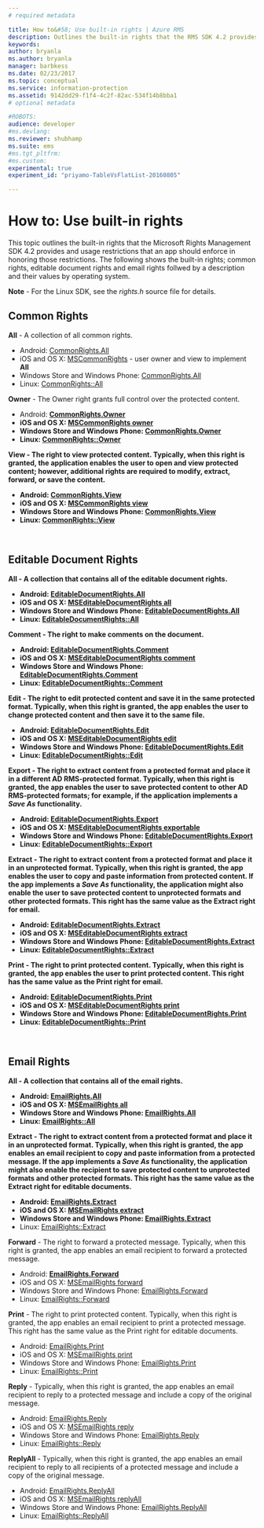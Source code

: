 ```yaml
---
# required metadata

title: How to&#58; Use built-in rights | Azure RMS
description: Outlines the built-in rights that the RMS SDK 4.2 provides and usage restrictions that an app should enforce in honoring those restrictions.
keywords:
author: bryanla
ms.author: bryanla
manager: barbkess
ms.date: 02/23/2017
ms.topic: conceptual
ms.service: information-protection
ms.assetid: 9142dd29-f1f4-4c2f-82ac-534f14b8bba1
# optional metadata

#ROBOTS:
audience: developer
#ms.devlang:
ms.reviewer: shubhamp
ms.suite: ems
#ms.tgt_pltfrm:
#ms.custom:
experimental: true
experiment_id: "priyamo-TableVsFlatList-20160805"

---
```


# How to: Use built-in rights

This topic outlines the built-in rights that the Microsoft Rights Management SDK 4.2 provides and usage restrictions that an app should enforce in honoring those restrictions. The following shows the built-in rights; common rights, editable document rights and email rights follwed by a description and their values by operating system.

**Note** - For the Linux SDK, see the *rights.h* source file for details.

## Common Rights

**All** - A collection of all common rights.
- Android: [CommonRights.All](https://msdn.microsoft.com/library/dn758258.aspx)
- iOS and OS X: [MSCommonRights](https://msdn.microsoft.com/library/dn758314.aspx) - user owner and view to implement **All**
- Windows Store and Windows Phone: [CommonRights.All</strong>](https://msdn.microsoft.com/library/microsoft.rightsmanagement.commonrights.all.aspx)
- Linux: [CommonRights::All](https://azuread.github.io/rms-sdk-for-cpp/classrmscore_1_1modernapi_1_1CommonRights.html)

**Owner** - The Owner right grants full control over the protected content.
- Android: [<strong>CommonRights.Owner](https://msdn.microsoft.com/library/dn758258.aspx)
- iOS and OS X: [MSCommonRights owner](https://msdn.microsoft.com/library/dn758314.aspx)
- Windows Store and Windows Phone: [CommonRights.Owner](https://msdn.microsoft.com/library/microsoft.rightsmanagement.commonrights.owner.aspx)
- Linux: [CommonRights::Owner](https://azuread.github.io/rms-sdk-for-cpp/classrmscore_1_1modernapi_1_1CommonRights.html)

**View** - The right to view protected content. Typically, when this right is granted, the application enables the user to open and view protected content; however, additional rights are required to modify, extract, forward, or save the content.

- Android: [CommonRights.View](https://msdn.microsoft.com/library/dn758258.aspx)
- iOS and OS X: [MSCommonRights view](https://msdn.microsoft.com/library/dn758314.aspx)
- Windows Store and Windows Phone: [CommonRights.View](https://msdn.microsoft.com/library/microsoft.rightsmanagement.commonrights.view.aspx)
- Linux: [CommonRights::View](https://azuread.github.io/rms-sdk-for-cpp/classrmscore_1_1modernapi_1_1CommonRights.html)</li>

 

## Editable Document Rights
**All** - A collection that contains all of the editable document rights.
- Android: [EditableDocumentRights.All](https://msdn.microsoft.com/library/dn758284.aspx)
- iOS and OS X: [MSEditableDocumentRights all](https://msdn.microsoft.com/library/dn758318.aspx)
- Windows Store and Windows Phone: [EditableDocumentRights.All](https://msdn.microsoft.com/library/microsoft.rightsmanagement.editabledocumentrights.all.aspx)
- Linux: [EditableDocumentRights::All](https://azuread.github.io/rms-sdk-for-cpp/classrmscore_1_1modernapi_1_1EditableDocumentRights.html)

**Comment** - The right to make comments on the document.
- Android: [EditableDocumentRights.Comment](https://msdn.microsoft.com/library/dn758284.aspx)
- iOS and OS X: [MSEditableDocumentRights comment](https://msdn.microsoft.com/library/dn758318.aspx)
- Windows Store and Windows Phone: [EditableDocumentRights.Comment](https://msdn.microsoft.com/library/microsoft.rightsmanagement.editabledocumentrights.comment.aspx)
- Linux: [EditableDocumentRights::Comment](https://azuread.github.io/rms-sdk-for-cpp/classrmscore_1_1modernapi_1_1EditableDocumentRights.html)

**Edit** - The right to edit protected content and save it in the same protected format. Typically, when this right is granted, the app enables the user to change protected content and then save it to the same file.
- Android: [EditableDocumentRights.Edit](https://msdn.microsoft.com/library/dn758284.aspx)
- iOS and OS X: [MSEditableDocumentRights edit](https://msdn.microsoft.com/library/dn758318.aspx)
- Windows Store and Windows Phone: [EditableDocumentRights.Edit](https://msdn.microsoft.com/library/microsoft.rightsmanagement.editabledocumentrights.edit.aspx)
- Linux: [EditableDocumentRights::Edit](https://azuread.github.io/rms-sdk-for-cpp/classrmscore_1_1modernapi_1_1EditableDocumentRights.html)

**Export** - The right to extract content from a protected format and place it in a different AD RMS-protected format. Typically, when this right is granted, the app enables the user to save protected content to other AD RMS-protected formats; for example, if the application implements a *Save As* functionality.

- Android: [EditableDocumentRights.Export](https://msdn.microsoft.com/library/dn758284.aspx)
- iOS and OS X: [MSEditableDocumentRights exportable](https://msdn.microsoft.com/library/dn758318.aspx)
- Windows Store and Windows Phone: [EditableDocumentRights.Export](https://msdn.microsoft.com/library/microsoft.rightsmanagement.editabledocumentrights.export.aspx)
- Linux: [EditableDocumentRights::Export](https://azuread.github.io/rms-sdk-for-cpp/classrmscore_1_1modernapi_1_1EditableDocumentRights.html)

**Extract** - The right to extract content from a protected format and place it in an unprotected format. Typically, when this right is granted, the app enables the user to copy and paste information from protected content. If the app implements a <em>Save As</em> functionality, the application might also enable the user to save protected content to unprotected formats and other protected formats. This right has the same value as the Extract right for email.

- Android: [EditableDocumentRights.Extract](https://msdn.microsoft.com/library/dn758284.aspx)
- iOS and OS X: [MSEditableDocumentRights extract](https://msdn.microsoft.com/library/dn758318.aspx)
- Windows Store and Windows Phone: [EditableDocumentRights.Extract](https://msdn.microsoft.com/library/microsoft.rightsmanagement.editabledocumentrights.extract.aspx)
- Linux: [EditableDocumentRights::Extract](https://azuread.github.io/rms-sdk-for-cpp/classrmscore_1_1modernapi_1_1EditableDocumentRights.html)

**Print** - The right to print protected content. Typically, when this right is granted, the app enables the user to print protected content. This right has the same value as the Print right for email.

- Android: [EditableDocumentRights.Print](https://msdn.microsoft.com/library/dn758284.aspx)
- iOS and OS X: [MSEditableDocumentRights print](https://msdn.microsoft.com/library/dn758318.aspx)
- Windows Store and Windows Phone: [EditableDocumentRights.Print](https://msdn.microsoft.com/library/microsoft.rightsmanagement.editabledocumentrights.print.aspx)
- Linux: [EditableDocumentRights::Print](https://azuread.github.io/rms-sdk-for-cpp/classrmscore_1_1modernapi_1_1EditableDocumentRights.html)

 

## Email Rights

**All** - A collection that contains all of the email rights.
- Android: [EmailRights.All](https://msdn.microsoft.com/library/dn758285.aspx)
- iOS and OS X: [MSEmailRights all](https://msdn.microsoft.com/library/dn758319.aspx)
- Windows Store and Windows Phone: [EmailRights.All](https://msdn.microsoft.com/library/microsoft.rightsmanagement.emailrights.all.aspx)
- Linux: [EmailRights::All](https://azuread.github.io/rms-sdk-for-cpp/classrmscore_1_1modernapi_1_1EmailRights.html)

**Extract** - The right to extract content from a protected format and place it in an unprotected format. Typically, when this right is granted, the app enables an email recipient to copy and paste information from a protected message. If the app implements a <em>Save As</em> functionality, the application might also enable the recipient to save protected content to unprotected formats and other protected formats. This right has the same value as the Extract right for editable documents.

- Android: [EmailRights.Extract](https://msdn.microsoft.com/library/dn758285.aspx)
- iOS and OS X: [MSEmailRights extract](https://msdn.microsoft.com/library/dn758319.aspx)
- Windows Store and Windows Phone: [EmailRights.Extract</strong>](https://msdn.microsoft.com/library/microsoft.rightsmanagement.emailrights.extract.aspx)
- Linux: [EmailRights::Extract](https://azuread.github.io/rms-sdk-for-cpp/classrmscore_1_1modernapi_1_1EmailRights.html)

**Forward** - The right to forward a protected message. Typically, when this right is granted, the app enables an email recipient to forward a protected message.
- Android: [<strong>EmailRights.Forward</strong>](https://msdn.microsoft.com/library/dn758285.aspx)
- iOS and OS X: [MSEmailRights forward](https://msdn.microsoft.com/library/dn758319.aspx)
- Windows Store and Windows Phone: [EmailRights.Forward](https://msdn.microsoft.com/library/microsoft.rightsmanagement.emailrights.forward.aspx)
- Linux: [EmailRights::Forward](https://azuread.github.io/rms-sdk-for-cpp/classrmscore_1_1modernapi_1_1EmailRights.html)

**Print** - The right to print protected content. Typically, when this right is granted, the app enables an email recipient to print a protected message. This right has the same value as the Print right for editable documents.

- Android: [EmailRights.Print](https://msdn.microsoft.com/library/dn758285.aspx)
- iOS and OS X: [MSEmailRights print](https://msdn.microsoft.com/library/dn758319.aspx)
- Windows Store and Windows Phone: [EmailRights.Print](https://msdn.microsoft.com/library/microsoft.rightsmanagement.emailrights.print.aspx)
- Linux: [EmailRights::Print](https://azuread.github.io/rms-sdk-for-cpp/classrmscore_1_1modernapi_1_1EmailRights.html)

**Reply** - Typically, when this right is granted, the app enables an email recipient to reply to a protected message and include a copy of the original message.

- Android: [EmailRights.Reply](https://msdn.microsoft.com/library/dn758285.aspx)
- iOS and OS X: [MSEmailRights reply](https://msdn.microsoft.com/library/dn758319.aspx)
- Windows Store and Windows Phone: [EmailRights.Reply](https://msdn.microsoft.com/library/microsoft.rightsmanagement.emailrights.reply.aspx)
- Linux: [EmailRights::Reply](https://azuread.github.io/rms-sdk-for-cpp/classrmscore_1_1modernapi_1_1EmailRights.html)

**ReplyAll** - Typically, when this right is granted, the app enables an email recipient to reply to all recipients of a protected message and include a copy of the original message.

- Android: [EmailRights.ReplyAll</strong>](https://msdn.microsoft.com/library/dn758285.aspx)
- iOS and OS X: [MSEmailRights replyAll](https://msdn.microsoft.com/library/dn758319.aspx)
- Windows Store and Windows Phone: [EmailRights.ReplyAll](https://msdn.microsoft.com/library/microsoft.rightsmanagement.emailrights.replyall.aspx)
- Linux: [EmailRights::ReplyAll](https://azuread.github.io/rms-sdk-for-cpp/classrmscore_1_1modernapi_1_1EmailRights.html)
